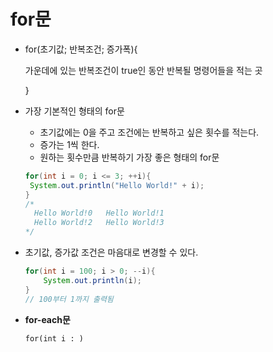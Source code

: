 # for문

- for(초기값; 반복조건; 증가폭){

  	가운데에 있는 반복조건이 true인 동안 반복될 명령어들을 적는 곳

  }

- 가장 기본적인 형태의 for문

  - 초기값에는 0을 주고 조건에는 반복하고 싶은 횟수를 적는다.
  - 증가는 1씩 한다.
  - 원하는 횟수만큼 반복하기 가장 좋은 형태의 for문

  ```java
  for(int i = 0; i <= 3; ++i){
   System.out.println("Hello World!" + i);
  }
  /*
  	Hello World!0	Hello World!1
  	Hello World!2	Hello World!3
  */
  ```

- 초기값, 증가값 조건은 마음대로 변경할 수 있다.

  ```java
  for(int i = 100; i > 0; --i){
      System.out.println(i);
  }
  // 100부터 1까지 출력됨
  ```

- **for-each문**

  ```
  for(int i : )
  ```
